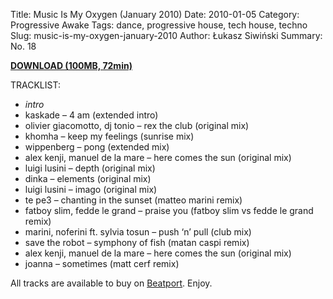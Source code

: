 Title: Music Is My Oxygen (January 2010)
Date: 2010-01-05
Category: Progressive Awake
Tags:  dance, progressive house, tech house, techno
Slug: music-is-my-oxygen-january-2010
Author: Łukasz Siwiński
Summary: No. 18

<a href ="https://drive.google.com/file/d/0B_4_ynm06YZIOF9nRThwLWstaWc/edit?usp=sharing" 
    title="Progressive Awake - Music Is My Oxygen (January 2010)" target="_blank">
**DOWNLOAD (100MB, 72min)**
</a>

TRACKLIST:  

* _intro_
* kaskade – 4 am (extended intro)
* olivier giacomotto, dj tonio – rex the club (original mix)
* khomha – keep my feelings (sunrise mix)
* wippenberg – pong (extended mix)
* alex kenji, manuel de la mare – here comes the sun (original mix)
* luigi lusini – depth (original mix)
* dinka – elements (original mix)
* luigi lusini – imago (original mix)
* te pe3 – chanting in the sunset (matteo marini remix)
* fatboy slim, fedde le grand – praise you (fatboy slim vs fedde le grand remix)
* marini, noferini ft. sylvia tosun – push ‘n’ pull (club mix)
* save the robot – symphony of fish (matan caspi remix)
* alex kenji, manuel de la mare – here comes the sun (original mix)
* joanna – sometimes (matt cerf remix)

All tracks are available to buy on <a href="http://beatport.com" target="_blank">Beatport</a>.
Enjoy.